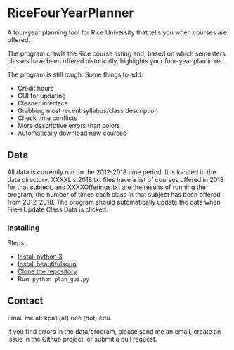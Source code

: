 # RiceFourYearPlanner

A four-year planning tool for Rice University that tells you when courses are offered.

The program crawls the Rice course listing and, based on which semesters classes have been offered historically, highlights your four-year plan in red. 

The program is still rough. Some things to add:
* Credit hours
* GUI for updating
* Cleaner interface
* Grabbing most recent syllabus/class description
* Check time conflicts
* More descriptive errors than colors
* Automatically download new courses

## Data

All data is currently run on the 2012-2018 time period. It is located in the data directory. XXXXList2018.txt files have a list of courses offered in 2018 for that subject, and XXXXOfferings.txt are the results of running the program, the number of times each class in that subject has been offered from 2012-2018. 
The program should automatically update the data when File->Update Class Data is clicked.

### Installing

Steps:
* [Install python 3](https://www.python.org/downloads/)
* [Install beautifulsoup](https://www.crummy.com/software/BeautifulSoup/bs4/doc/#installing-beautiful-soup)
* [Clone the repository](https://help.github.com/articles/cloning-a-repository/)
* Run: `python plan_gui.py`

## Contact

Email me at: kpa1 (at) rice (dot) edu.

If you find errors in the data/program, please send me an email, create an issue in the Github project, or submit a pull request.
